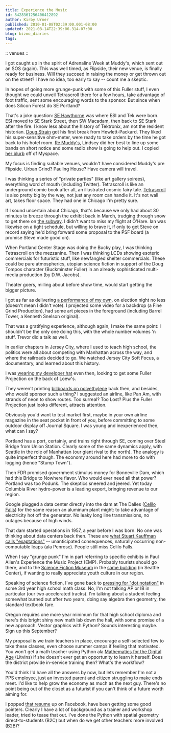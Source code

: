 ```yaml
---
title: Experience the Music
id: 8428361256406412892
author: Kirby Urner
published: 2010-01-08T02:39:00.001-08:00
updated: 2021-08-14T22:39:06.314-07:00
blog: bizmo_diaries
tags: 
---
```


[](https://www.flickr.com/photos/kirbyurner/albums/72157619496938336)

:: venues ::

I got caught up in the spirit of Adrenaline Week at Muddy's, which sent out an SOS (again). This was well timed, as Flipside, their new venue, is finally ready for business. Will they succeed in raising the money or get thrown out on the street? I have no idea, too early to say -- count me a skeptic.

In hopes of going more grunge-punk with some of this Fuller stuff, I even thought we could unveil Tetrascroll there for a few hours, take advantage of foot traffic, sent some encouraging words to the sponsor. But since when does Silicon Forest do SE Portland?

That's a joke question: [SE Hawthorne](http://controlroom.blogspot.com/2009/05/silicon-forest-origins.html) was where ESI and Tek were born. ESI moved to SE Stark Street, then SW Macadam, then back to SE Stark after the fire. I know less about the history of Tektronix, am not the resident historian. [Doug Strain](http://worldgame.blogspot.com/2005/09/wanderers-200597.html) got his first break from Hewlett-Packard. They liked his super-sensitive ohm-meter, were ready to take orders by the time he got back to his hotel room.
[Re Muddy's](http://controlroom.blogspot.com/2009/07/experience-music.html), Lindsey did her best to line up some bands on short notice and some radio show is going to help out. I copied [her blurb](http://coffeeshopsnet.blogspot.com/2010/01/adrenaline-week.html) off of Myspace.

My focus is finding suitable venues, wouldn't have considered Muddy's pre Flipside. Urban Grind? Pauling House? Have camera will travel.

I was thinking a series of "private parties" (like art gallery soirees), everything word of mouth (including Twitter). Tetrascroll is like an underground comic book after all, an illustrated cosmic fairy tale.
[Tetrascroll](http://shelterbookworks.blogspot.com/2008/06/tetrascroll.html) is also pretty big by the way, not just any room can handle it. It's not wall art, takes floor space. They had one in Chicago I'm pretty sure.

If I sound uncertain about Chicago, that's because we only had about 30 minutes to breeze through the exhibit back in March, trudging through snow to get there on [the subway](http://www.flickr.com/photos/17157315@N00/3398404474/in/set-72157616066135225/). I didn't want to miss my flight at O'Hare. Ian was likewise on a tight schedule, but willing to brave it, if only to get Steve on record saying he'd bring forward some proposal to the PSF board (a promise Steve made good on).

When Portland Center Stage was doing the Bucky play, I was thinking Tetrascroll on the mezzanine. Then I was thinking LCDs showing esoteric commercials for futuristic stuff, like newfangled shelter commercials. These could be pure atmospherics, utopian science fiction in support of the Doug Tompos character (Buckminster Fuller) in an already sophisticated multi-media production (by D.W. Jacobs).

Theater goers, milling about before show time, would start getting the bigger picture.

I got as far as delivering [a performance of my own](http://worldgame.blogspot.com/2008/11/ieee-presentation.html), on election night no less (doesn't mean I didn't vote). I projected some video for a backdrop (a Fine Grind Production), had some art pieces in the foreground (including Barrel Tower, a Kenneth Snelson original).

That was a gratifying experience, although again, I make the same point: I shouldn't be the only one doing this, with the whole number volumes 'n stuff. Trevor did a talk as well.

In earlier chapters in Jersey City, where I used to teach high school, the politics were all about competing with Manhattan across the way, and where the railroads decided to go. We watched Jersey City Soft Focus, a documentary, and learned about this history.

I was [wearing my developer hat](http://coffeeshopsnet.blogspot.com/2009/02/in-news.html) even then, looking to get some Fuller Projection on the back of Loew's.

They weren't printing [billboards on polyethylene](http://worldgame.blogspot.com/2010/01/pacific-rim-economics.html) back then, and besides, who would sponsor such a thing? I suggested an airline, like Pan Am, with strands of neon to show routes. Too surreal? Too Lost? Plus the Fuller Projection just looks different, attracts attention.

Obviously you'd want to test market first, maybe in your own airline magazine in the seat pocket in front of you, before committing to some outdoor display off Journal Square. I was young and inexperienced then, what can I say?

Portland has a port, certainly, and trains right through SE, coming over Steel Bridge from Union Station. Clearly some of the same dynamics apply, with Seattle in the role of Manhattan (our giant rival to the north). The analogy is quite imperfect though. The economy around here had more to do with logging (hence "Stump Town").

Then FDR promised government stimulus money for Bonneville Dam, which had this Bridge to Nowhere flavor. Who would ever need all that power? Portland was too Podunk. The skeptics sneered and jeered. Yet today Columbia River hydro-power is a leading export, bringing revenue to our region.

Google plugged a data center directly into the dam at The Dalles ([Celilo Falls](http://worldgame.blogspot.com/2009/01/columbia-gorge-recent-history.html)) for the same reason an aluminum plant might: to take advantage of electricity hot off the generator. No leaky long line transmissions, no outages because of high winds.

That dam started operations in 1957, a year before I was born. No one was thinking about data centers back then. These are [what Stuart Kauffman calls "exaptations"](http://controlroom.blogspot.com/2009/04/reinventing-sacred.html) -- unanticipated consequences, naturally occurring non-computable leaps (ala Penrose). People still miss Celilo Falls.

When I say "grunge punk" I'm in part referring to specific exhibits in Paul Allen's Experience the Music Project (EMP). Probably tourists should go there, and to the [Science Fiction Museum](http://mybizmo.blogspot.com/2005/11/baroque-cycle-manuscript.html) in the [same building](http://www.greatbuildings.com/buildings/Experience_Music_Project.html) (in Seattle Center), if wanting to really appreciate youth culture in our region.

Speaking of science fiction, I've gone back to [pressing for "dot notation"](http://mathforum.org/kb/thread.jspa?threadID=2026679&tstart=0) in some 3rd year high school math class. No, I'm not talking AP or IB in particular (our two accelerated tracks). I'm talking about a student feeling somewhat burned out after two years, doing say algebra then geometry, the standard textbook fare.

Oregon requires one more year minimum for that high school diploma and here's this bright shiny new math lab down the hall, with some promise of a new approach. Vector graphics with Python? Sounds interesting maybe. Sign up this September?

My proposal is we train teachers in place, encourage a self-selected few to take these classes, even choose summer camps if feeling that motivated. You won't get a math teacher using Python ala [Mathematics for the Digital Age](http://mail.geneseo.edu/pipermail/math-thinking-l/2010-January/000000.html) (Litvins) if she doesn't ever get an opportunity to learn it herself. Does the district provide in-service training then? What's the workflow?

You'd think I'd have all the answers by now, but lets remember I'm not a PPS employee, just an invested parent and citizen struggling to make ends meet. I'd like to help grow the economy as much as the next guy. There's no point being out of the closet as a futurist if you can't think of a future worth aiming for.

I popped [that resume](http://www.grunch.net/4dsolutions/kirby.html) up on Facebook, have been getting some good pointers. Clearly I have a lot of background as a trainer and workshop leader, tried to tease that out. I've done the Python with spatial geometry direct-to-students (B2C) but when do we get other teachers more involved (B2B)?